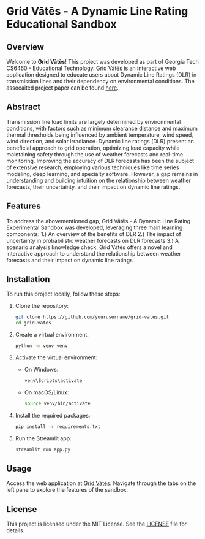 # Grid Vātēs - A Dynamic Line Rating Educational Sandbox

## Overview
Welcome to **Grid Vātēs**! This project was developed as part of Georgia Tech CS6460 - Educational Technology. [Grid Vātēs](https://grid-vates.streamlit.app/) is an interactive web application designed to educate users about Dynamic Line Ratings (DLR) in transmission lines and their dependency on environmental conditions. The assocaited project paper can be found [here](Grid_Vates.pdf).

## Abstract
Transmission line load limits are largely determined by environmental conditions, with factors such as minimum clearance distance and maximum thermal thresholds being influenced by ambient temperature, wind speed, wind direction, and solar irradiance. Dynamic line ratings (DLR) present an beneficial approach to grid operation, optimizing load capacity while maintaining safety through the use of weather forecasts and real-time monitoring. Improving the accuracy of DLR forecasts has been the subject of extensive research, employing various techniques like time series modeling, deep learning, and specialty software. However, a gap remains in understanding and building intuition on the relationship between weather forecasts, their uncertainty, and their impact on dynamic line ratings. 

## Features
To address the abovementioned gap, Grid Vātēs - A Dynamic Line Rating Experimental Sandbox was developed, leveraging three main learning components:  1.) An overview of the benefits of DLR  2.) The impact of uncertainty in probabilistic weather forecasts on DLR forecasts  3.) A scenario analysis knowledge check. Grid Vātēs offers a novel and interactive approach to understand the relationship between weather forecasts and their impact on dynamic line ratings

## Installation
To run this project locally, follow these steps:

1. Clone the repository:
    ```bash
    git clone https://github.com/yourusername/grid-vates.git
    cd grid-vates
    ```

2. Create a virtual environment:
    ```bash
    python -m venv venv
    ```

3. Activate the virtual environment:
    - On Windows:
      ```bash
      venv\Scripts\activate
      ```
    - On macOS/Linux:
      ```bash
      source venv/bin/activate
      ```

4. Install the required packages:
    ```bash
    pip install -r requirements.txt
    ```

5. Run the Streamlit app:
    ```bash
    streamlit run app.py
    ```

## Usage
Access the web application at [Grid Vātēs](https://grid-vates.streamlit.app/). Navigate through the tabs on the left pane to explore the features of the sandbox.

## License
This project is licensed under the MIT License. See the [LICENSE](LICENSE) file for details.